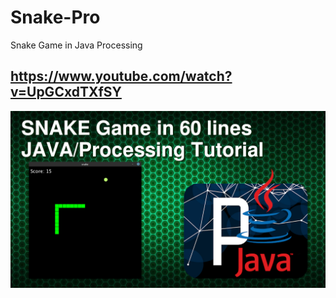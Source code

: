 # Snake-Pro
Snake Game in Java Processing

## https://www.youtube.com/watch?v=UpGCxdTXfSY
![Snake Pro](thumb.jpg)
